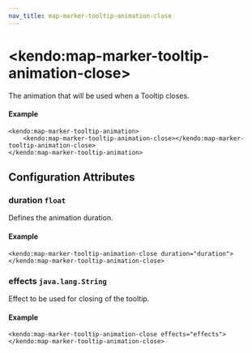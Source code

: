 ```yaml
---
nav_title: map-marker-tooltip-animation-close
---
```


# \<kendo:map-marker-tooltip-animation-close\>

The animation that will be used when a Tooltip closes.

#### Example
    <kendo:map-marker-tooltip-animation>
        <kendo:map-marker-tooltip-animation-close></kendo:map-marker-tooltip-animation-close>
    </kendo:map-marker-tooltip-animation>

## Configuration Attributes

### duration `float`

Defines the animation duration.

#### Example
    <kendo:map-marker-tooltip-animation-close duration="duration">
    </kendo:map-marker-tooltip-animation-close>

### effects `java.lang.String`

Effect to be used for closing of the tooltip.

#### Example
    <kendo:map-marker-tooltip-animation-close effects="effects">
    </kendo:map-marker-tooltip-animation-close>

